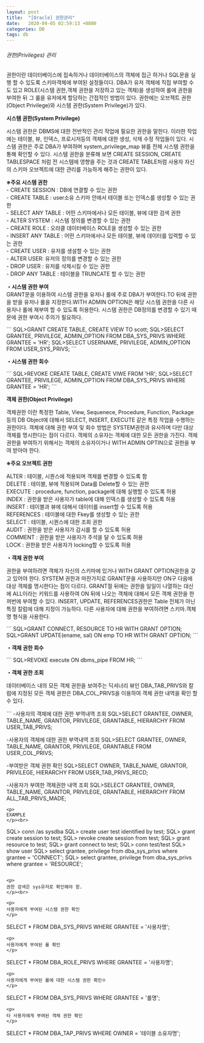 ```yaml
---
layout: post
title:  "[Oracle] 권한관리"
date:   2020-09-05 02:59:13 +0800
categories: DB
tags: db
---
```


###### 권한(Privileges) 관리
<p>
권한이란 데이터베이스에 접속하거나 데이터베이스의 객체에 접근 하거나 SQL문을 실행 할 수 있도록 스키마객체에 부여된 설정들이다. DBA가 유저 객체에 직접 부여할 수 도 있고 ROLE(시스템 권한,객체 권한을 저장하고 있는 객체)을 생성하여 롤에 권한을 부여한 뒤 그 룰을 유저에게 할당하는 간접적인 방법이 있다. 권한에는 오브젝트 권한(Object Privilege)와 시스템 권한(System Privilege)가 있다.
</p>

<p><strong>시스템 권한(System Privilege)</strong></p>
<p>
시스템 권한은 DBMS에 대한 전반적인 관리 작업에 필요한 권한을 말한다. 이러한 작업에는 테이블, 뷰, 인덱스, 프로시저등의 객체에 대한 생성, 삭제 수정 작업들이 있다. 시스템 권한은 주로 DBA가 부여하며 system_privilege_map 뷰를 전체 시스템 권한을 통해 확인할 수 있다. 시스템 권한을 분류해 보면 CREATE SESSION, CREATE TABLESPACE 처럼 전 시스템에 영향을 주는 것과 CREATE TABLE처럼 사용자 자신의 스키마 오브젝트에 대한 관리를 가능하게 해주는 권한이 있다. 
</p>

<p>
<strong>※주요 시스템 권한</strong><br>
- CREATE SESSION : DB에 연결할 수 있는 권한<br>
- CREATE TABLE : user소유 스키마 안에서 테이블 또는 인덱스를 생성할 수 있는 권한<br>
- SELECT ANY TABLE : 어떤 스키마에서나 모든 테이블, 뷰에 대한 검색 권한<br>
- ALTER SYSTEM : 시스템 정의를 변경할 수 있는 권한<br>
- CREATE ROLE : 오라클 데이터베이스 ROLE을 생성할 수 있는 권한<br>
- INSERT ANY TABLE : 어떤 스키마에서나 모든 테이블, 뷰에 데이터를 입력할 수 있는 권한<br>
- CREATE USER : 유저를 생설할 수 있는 권한<br>
- ALTER USER: 유저의 정의를 변경할 수 있는 권한<br>
- DROP USER : 유저를 삭제시킬 수 있는 권한<br>
- DROP ANY TABLE : 테이블을 TRUNCATE 할 수 있는 권한<br>
</p>

<p>
<strong>・시스템 권한 부여</strong><br>
GRANT문을 이용하여 시스템 권한을 유저나 롤에 주로 DBA가 부여한다.TO 뒤에 권한을 받을 유저나 롤을 지정한다.WITH ADMIN OPTION은 해당 시스템 권한을 다른 사용자나 롤에 재부여 할 수 있도록 허용한다. 시스템 권한은 DB정의를 변경할 수 있기 때문에 권한 부여시 주의가 필요하다.
</p>
```
SQL>GRANT CREATE TABLE, CREATE VIEW TO scott;
SQL>SELECT GRANTEE, PRIVILEGE, ADMIN_OPTION FROM DBA_SYS_PRIVS WHERE GRANTEE = 'HR';
SQL>SELECT USERNAME, PRIVILEGE, ADMIN_OPTION FROM USER_SYS_PRIVS;
```
<p>
<strong>・시스템 권한 회수</strong><br>
</p>
```
SQL>REVOKE CREATE TABLE, CREATE VIWE FROM 'HR';
SQL>SELECT GRANTEE, PRIVILEGE, ADMIN_OPTION FROM DBA_SYS_PRIVS WHERE GRANTEE = 'HR';
```

<p><strong>객체 권한(Object Privilege)</strong></p>
<p>
객체권한 이란 특정한 Table, View, Sequenece, Procedure, Function, Package등의 DB Object에 대해서 SELECT, INSERT, EXECUTE 같은 특정 작업을 수행하는 권한이다. 객체에 대해 권한 부여 및 회수 방법은 SYSTEM권한과 유사하며 다만 대상 객체를 명시한다는 점이 다르다. 객체의 소유자는 객체에 대한 모든 권한을 가진다. 객체 권한을 부여하기 위해서는 객체의 소유자이거나 WITH ADMIN OPTIN으로 권한을 부여 받아야 한다.
</p>
<p>
<strong>※주요 오브젝트 권한</strong><br>
</p>
<p>
ALTER : 테이블, 시퀀스에 적용되며 객체를 변경할 수 있도록 함<br>
DELETE : 테이블, 뷰에 적용되며 Data를 Delete할 수 있는 권한<br>
EXECUTE : procedure, function, package에 대해 실행할 수 있도록 허용<br>
INDEX : 권한을 받은 사용자가 table에 대해 인덱스를 생성할 수 있도록 허용<br>
INSERT : 테이블과 뷰에 대해서 데이터를 insert할 수 있도록 허용<br>
REFERENCES : 테이블에 대한 Fkey를 생성할 수 있는 권한<br>
SELECT : 테이블, 시퀀스에 대한 조회 권한<br>
AUDIT : 권한을 받은 사용자가 감시를 할 수 있도록 허용<br>
COMMENT : 권한을 받은 사용자가 주석을 달 수 있도록 허용<br>
LOCK : 권한을 받은 사용자가 locking할 수 있도록 허용<br>
</p>

<p>
<strong>・객체 권한 부여</strong><br>
</p>
<p>
권한을 부여하려면 객체가 자신의 스키마에 있거나 WITH GRANT OPTION권한을 갖고 있어야 한다. SYSTEM 권한과 마찬가지로 GRANT문을 사용하지만 ON구 다음에 대상 객체를 명시한다는 점이 다르다. GRANT절 뒤에는 권한을 일일이 나열하는 대신에 ALL이라는 키워드를 사용하여 ON 뒤에 나오는 객체에 대해서 모든 객체 권한을 한꺼번에 부여할 수 있다. INSERT, UPDATE, REFERENCES권한은 Table 전체가 아닌 특정 칼럼에 대해 지정이 가능하다. 다른 사용자에 대해 권한을 부여하려면 스키마.객체명 형식을 사용한다. 
</p>
```
SQL>GRANT CONNECT, RESOURCE TO HR WITH GRANT OPTION;
SQL>GRANT UPDATE(ename, sal) ON emp TO HR WITH GRANT OPTION;
```

<p>
<strong>・객체 권한 회수</strong><br>
</p>
```
SQL>REVOKE execute ON dbms_pipe FROM HR;
```

<p>
<strong>・객체 권한 조회</strong><br>
</p>
<p>
데이터베이스 내의 모든 객체 권한을 보여주는 딕셔너리 뷰인 DBA_TAB_PRIVS와 칼럼에 지정된 모든 객체 권한은 DBA_COL_PRIVS을 이용하여 객체 권한 내역을 확인 할 수 있다.
</p>
```
-사용자의 객체에 대한 권한 부역내역 조회
SQL>SELECT GRANTEE, OWNER, TABLE_NAME, GRANTOR, PRIVILEGE, GRANTABLE, HIERARCHY FROM USER_TAB_PRIVS;

-사용자의 객체에 대한 권한 부역내역 조회
SQL>SELECT GRANTEE, OWNER, TABLE_NAME, GRANTOR, PRIVILEGE, GRANTABLE FROM USER_COL_PRIVS;

-부여받은 객체 권한 확인
SQL>SELECT OWNER, TABLE_NAME, GRANTOR, PRIVILEGE, HIERARCHY FROM USER_TAB_PRIVS_RECD;

-사용자가 부여한 객체권한 내역 조회
SQL>SELECT GRANTEE, OWNER, TABLE_NAME, GRANTOR, PRIVILEGE, GRANTABLE, HIERARCHY FROM ALL_TAB_PRIVS_MADE;
```
<p>
EXAMPLE
</p><br>

```
SQL> conn /as sysdba
SQL> create user test identified by test;
SQL> grant create session to test;
SQL> revoke create session from test;
SQL> grant resource to test;
SQL> grant connect to test;
SQL> conn test/test
SQL> show user
SQL> select grantee, privilege from dba_sys_privs where grantee = 'CONNECT';
SQL> select grantee, privilege from dba_sys_privs where grantee = 'RESOURCE';
```

<p>
권한 검색은 sys유저로 확인해야 함.
</p><br>

<p>
사용자에게 부여된 시스템 권한 확인
</p>
```
SELECT * FROM DBA_SYS_PRIVS WHERE GRANTEE = '사용자명';
```
<p>
사용자에게 부여된 롤 확인
</p>
```
SELECT * FROM DBA_ROLE_PRIVS WHERE GRANTEE = '사용자명';
```
<p>
사용자에게 부여된 롤에 대한 시스템 권한 확인ㅇ
</p>
```
SELECT * FROM DBA_SYS_PRIVS WHERE GRANTEE = '롤명';
```
<p>
타 사용자에게 부여된 객체 권한 확인
</p>
```
SELECT * FROM DBA_TAP_PRIVS WHERE OWNER = '테이블 소유자명';
```



